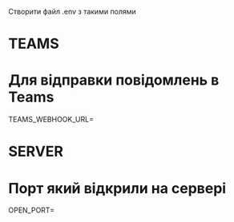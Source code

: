 Створити файл .env з такими полями
# TEAMS
# Для відправки повідомлень в Teams
TEAMS_WEBHOOK_URL=

# SERVER
# Порт який відкрили на сервері
OPEN_PORT=